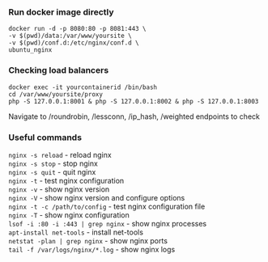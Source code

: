### Run docker image directly
```
docker run -d -p 8080:80 -p 8081:443 \  
-v $(pwd)/data:/var/www/yoursite \  
-v $(pwd)/conf.d:/etc/nginx/conf.d \  
ubuntu_nginx
```
### Checking load balancers
```
docker exec -it yourcontainerid /bin/bash
cd /var/www/yoursite/proxy
php -S 127.0.0.1:8001 & php -S 127.0.0.1:8002 & php -S 127.0.0.1:8003
```
Navigate to /roundrobin, /lessconn, /ip_hash, /weighted endpoints to check

### Useful commands
```nginx -s reload``` - reload nginx  
```nginx -s stop``` - stop nginx  
```nginx -s quit``` - quit nginx  
```nginx -t``` - test nginx configuration  
```nginx -v``` - show nginx version  
```nginx -V``` - show nginx version and configure options  
```nginx -t -c /path/to/config``` - test nginx configuration file  
```nginx -T``` - show nginx configuration  
```lsof -i :80 -i :443 | grep nginx``` - show nginx processes  
```apt-install net-tools``` - install net-tools  
```netstat -plan | grep nginx``` - show nginx ports  
```tail -f /var/logs/nginx/*.log``` - show nginx logs  
